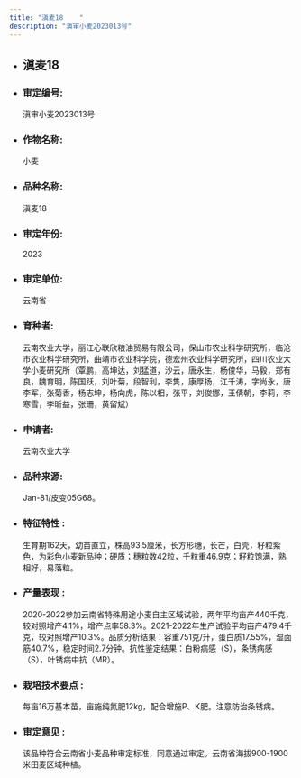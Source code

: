 ```yaml
---
title: "滇麦18	"
description: "滇审小麦2023013号"
---
```

* ## 滇麦18	
* ###  审定编号:  
   滇审小麦2023013号

*  ### 作物名称:  
   小麦

*   ###  品种名称: 
    滇麦18	

*   ### 审定年份: 
    2023

*   ### 审定单位:  
    云南省

*   ### 育种者:  
    云南农业大学，丽江心联欣粮油贸易有限公司，保山市农业科学研究所，临沧市农业科学研究所，曲靖市农业科学院，德宏州农业科学研究所，四川农业大学小麦研究所（覃鹏，高坤达，刘猛道，沙云，唐永生，杨俊华，马毅，郑有良，魏育明，陈国跃，刘叶菊，段智利，李隽，康厚扬，江千涛，字尚永，唐李军，张菊香，杨志坤，杨向虎，陈以相，张平，刘俊娜，王倩朝，李莉，李寒雪，李昕益，张珊，黄留斌）

*   ### 申请者:  
    云南农业大学

*   ### 品种来源:  
    Jan-81/皮变05G68。

*   ### 特征特性 : 
    生育期162天，幼苗直立，株高93.5厘米，长方形穗，长芒，白壳，籽粒紫色，为彩色小麦新品种；硬质；穗粒数42粒，千粒重46.9克；籽粒饱满，熟相好，易落粒。

*   ### 产量表现 : 
    2020-2022参加云南省特殊用途小麦自主区域试验，两年平均亩产440千克，较对照增产4.1%，增产点率58.3%。2021-2022年生产试验平均亩产479.4千克，较对照增产10.3%。品质分析结果：容重751克/升，蛋白质17.55%，湿面筋40.7%，稳定时间2.7分钟。抗性鉴定结果：白粉病感（S），条锈病感（S），叶锈病中抗（MR）。

*   ### 栽培技术要点 : 
    每亩16万基本苗，亩施纯氮肥12kg，配合增施P、K肥。注意防治条锈病。

*   ### 审定意见 : 
    该品种符合云南省小麦品种审定标准，同意通过审定。云南省海拔900-1900米田麦区域种植。
